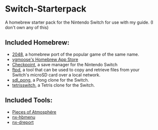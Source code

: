 # Switch-Starterpack
A homebrew starter pack for the Nintendo Switch for use with my guide. (I don't own any of this)

## Included Homebrew:
* [2048](https://github.com/BernardoGiordano/2048/), a homebrew port of the popular game of the same name.
* [vgmoose's Homebrew App Store](https://github.com/vgmoose/appstorenx/)
* [Checkpoint](https://github.com/BernardoGiordano/Checkpoint), a save manager for the Nintendo Switch
* [ftpd](https://github.com/WinterMute/ftpd), a tool that can be used to copy and retrieve files from your Switch's microSD card over a local network.
* [sdl_pong](https://github.com/I-EAT-CHEEZE-YO/switch_sdl_pong/), a Pong clone for the Switch.
* [tetrisswitch](https://gbatemp.net/threads/tetriswitch-a-tetris-clone-for-the-switch.498481/#post-7870466), a Tetris clone for the Switch.

## Included Tools:
* [Pieces of Atmosphére](https://github.com/Atmosphere-NX/Atmosphere)
* [nx-hbmenu](https://github.com/switchbrew/nx-hbmenu)
* [nx-dreport](https://github.com/Thog/nx-dreport)
